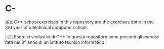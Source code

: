 # C-

🇬🇧
C++ school exercises
In this repository are the exercises done in the 3rd year of a technical computer school.

🇮🇹
Esercizi scolastici di C++
In questa repository sono presenti gli esercizi fatti nel 3° anno di un'istituto tecnico informatico.
